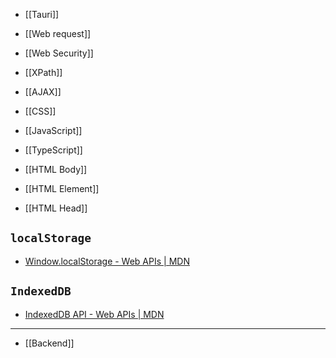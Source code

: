 - [[Tauri]]

- [[Web request]]
- [[Web Security]]
- [[XPath]]
- [[AJAX]]

- [[CSS]]

- [[JavaScript]]
- [[TypeScript]]

- [[HTML Body]]
- [[HTML Element]]
- [[HTML Head]]

## `localStorage`
- [Window.localStorage - Web APIs | MDN](https://developer.mozilla.org/en-US/docs/Web/API/Window/localStorage)

## `IndexedDB`
- [IndexedDB API - Web APIs | MDN](https://developer.mozilla.org/en-US/docs/Web/API/IndexedDB_API)

___

- [[Backend]]